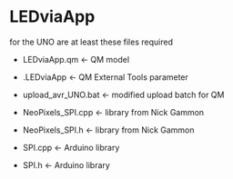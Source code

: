 # LEDviaApp
for the UNO are at least these files required
* LEDviaApp.qm <- QM model  
* .LEDviaApp <- QM External Tools parameter  
  
* upload_avr_UNO.bat <- modified upload batch for QM  
* NeoPixels_SPI.cpp <- library from Nick Gammon  
* NeoPixels_SPI.h <- library from Nick Gammon  
* SPI.cpp <- Arduino library  
* SPI.h <- Arduino library  
